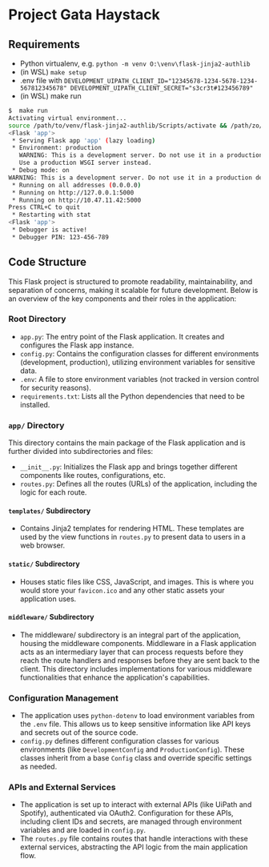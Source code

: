# Project Gata Haystack

## Requirements

- Python virtualenv, e.g. `python -m venv O:\venv\flask-jinja2-authlib`
- (in WSL) `make setup`
- .env file with `DEVELOPMENT_UIPATH_CLIENT_ID="12345678-1234-5678-1234-567812345678"
DEVELOPMENT_UIPATH_CLIENT_SECRET="s3cr3t#123456789"`
- (in WSL) make run

```bash
$  make run
Activating virtual environment...
source /path/to/venv/flask-jinja2-authlib/Scripts/activate && /path/zo/venv/flask-jinja2-authlib/Scripts/python.exe app.py
<Flask 'app'>
 * Serving Flask app 'app' (lazy loading)
 * Environment: production
   WARNING: This is a development server. Do not use it in a production deployment.
   Use a production WSGI server instead.
 * Debug mode: on
WARNING: This is a development server. Do not use it in a production deployment. Use a production WSGI server instead.
 * Running on all addresses (0.0.0.0)
 * Running on http://127.0.0.1:5000
 * Running on http://10.47.11.42:5000
Press CTRL+C to quit
 * Restarting with stat
<Flask 'app'>
 * Debugger is active!
 * Debugger PIN: 123-456-789
```

## Code Structure

This Flask project is structured to promote readability, maintainability, and separation of concerns, making it scalable for future development. Below is an overview of the key components and their roles in the application:

### Root Directory

- `app.py`: The entry point of the Flask application. It creates and configures the Flask app instance.
- `config.py`: Contains the configuration classes for different environments (development, production), utilizing environment variables for sensitive data.
- `.env`: A file to store environment variables (not tracked in version control for security reasons).
- `requirements.txt`: Lists all the Python dependencies that need to be installed.

### `app/` Directory

This directory contains the main package of the Flask application and is further divided into subdirectories and files:

- `__init__.py`: Initializes the Flask app and brings together different components like routes, configurations, etc.
- `routes.py`: Defines all the routes (URLs) of the application, including the logic for each route.

#### `templates/` Subdirectory

- Contains Jinja2 templates for rendering HTML. These templates are used by the view functions in `routes.py` to present data to users in a web browser.

#### `static/` Subdirectory

- Houses static files like CSS, JavaScript, and images. This is where you would store your `favicon.ico` and any other static assets your application uses.

#### `middleware/` Subdirectory

- The middleware/ subdirectory is an integral part of the application, housing the middleware components. Middleware in a Flask application acts as an intermediary layer that can process requests before they reach the route handlers and responses before they are sent back to the client. This directory includes implementations for various middleware functionalities that enhance the application's capabilities.

### Configuration Management

- The application uses `python-dotenv` to load environment variables from the `.env` file. This allows us to keep sensitive information like API keys and secrets out of the source code.
- `config.py` defines different configuration classes for various environments (like `DevelopmentConfig` and `ProductionConfig`). These classes inherit from a base `Config` class and override specific settings as needed.

### APIs and External Services

- The application is set up to interact with external APIs (like UiPath and Spotify), authenticated via OAuth2. Configuration for these APIs, including client IDs and secrets, are managed through environment variables and are loaded in `config.py`.
- The `routes.py` file contains routes that handle interactions with these external services, abstracting the API logic from the main application flow.
